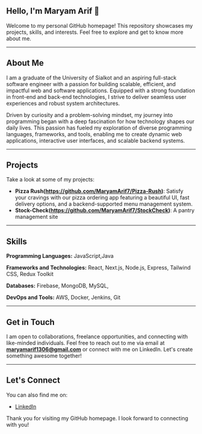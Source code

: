 

## Hello, I'm Maryam Arif 👋
Welcome to my personal GitHub homepage! This repository showcases my projects, skills, and interests. Feel free to explore and get to know more about me.

---

## About Me


I am a graduate of the University of Sialkot and an aspiring full-stack software engineer with a passion for building scalable, efficient, and impactful web and software applications. Equipped with a strong foundation in front-end and back-end technologies, I strive to deliver seamless user experiences and robust system architectures.

Driven by curiosity and a problem-solving mindset, my journey into programming began with a deep fascination for how technology shapes our daily lives. This passion has fueled my exploration of diverse programming languages, frameworks, and tools, enabling me to create dynamic web applications, interactive user interfaces, and scalable backend systems.


---

## Projects
Take a look at some of my projects:

- **Pizza Rush(https://github.com/MaryamArif7/Pizza-Rush)**: Satisfy your cravings with our pizza ordering app featuring a beautiful UI, fast delivery options, and a backend-supported menu management system.
- **Stock-Check(https://github.com/MaryamArif7/StockCheck)**: A pantry management site

---

## Skills
**Programming Languages:** JavaScript,Java

**Frameworks and Technologies:** React, Next.js, Node.js, Express, Tailwind CSS, Redux Toolkit 

**Databases:** Firebase, MongoDB, MySQL,

**DevOps and Tools:** AWS, Docker, Jenkins, Git


---

## Get in Touch
I am open to collaborations, freelance opportunities, and connecting with like-minded individuals. Feel free to reach out to me via email at **maryamarif1306@gmail.com** or connect with me on LinkedIn. Let's create something awesome together!

---

## Let's Connect
You can also find me on:
- [LinkedIn](https://www.linkedin.com/in/maryam-arif-dev07/)
 

Thank you for visiting my GitHub homepage. I look forward to connecting with you!













